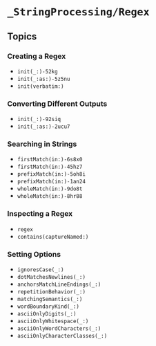 # ``_StringProcessing/Regex``

## Topics

### Creating a Regex

- ``init(_:)-52kg``
- ``init(_:as:)-5z5nu``
- ``init(verbatim:)``

### Converting Different Outputs

- ``init(_:)-92siq``
- ``init(_:as:)-2ucu7``

### Searching in Strings

- ``firstMatch(in:)-6s8x0``
- ``firstMatch(in:)-45hz7``
- ``prefixMatch(in:)-5oh8i``
- ``prefixMatch(in:)-1an24``
- ``wholeMatch(in:)-9do8t``
- ``wholeMatch(in:)-8hr88``

### Inspecting a Regex

- ``regex``
- ``contains(captureNamed:)``

### Setting Options

- ``ignoresCase(_:)``
- ``dotMatchesNewlines(_:)``
- ``anchorsMatchLineEndings(_:)``
- ``repetitionBehavior(_:)``
- ``matchingSemantics(_:)``
- ``wordBoundaryKind(_:)``
- ``asciiOnlyDigits(_:)``
- ``asciiOnlyWhitespace(_:)``
- ``asciiOnlyWordCharacters(_:)``
- ``asciiOnlyCharacterClasses(_:)``
